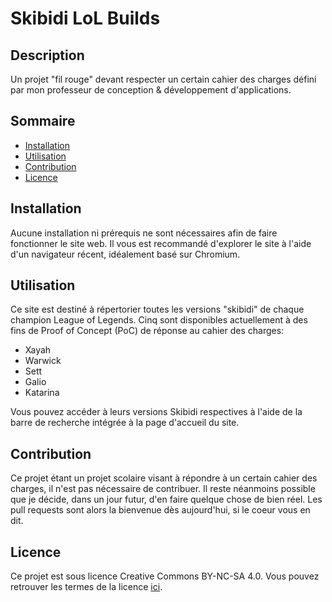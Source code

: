 # Skibidi LoL Builds

## Description

Un projet "fil rouge" devant respecter un certain cahier des charges défini par mon professeur de conception & développement d'applications.

## Sommaire

- [Installation](#installation)
- [Utilisation](#utilisation)
- [Contribution](#contribution)
- [Licence](#licence)

## Installation

Aucune installation ni prérequis ne sont nécessaires afin de faire fonctionner le site web. Il vous est recommandé d'explorer le site à l'aide d'un navigateur récent, idéalement basé sur Chromium.

## Utilisation

Ce site est destiné à répertorier toutes les versions "skibidi" de chaque champion League of Legends. Cinq sont disponibles actuellement à des fins de Proof of Concept (PoC) de réponse au cahier des charges:
- Xayah
- Warwick
- Sett
- Galio
- Katarina

Vous pouvez accéder à leurs versions Skibidi respectives à l'aide de la barre de recherche intégrée à la page d'accueil du site.

## Contribution

Ce projet étant un projet scolaire visant à répondre à un certain cahier des charges, il n'est pas nécessaire de contribuer. 
Il reste néanmoins possible que je décide, dans un jour futur, d'en faire quelque chose de bien réel. Les pull requests sont alors la bienvenue dès aujourd'hui, si le coeur vous en dit.

## Licence

Ce projet est sous licence Creative Commons BY-NC-SA 4.0. Vous pouvez retrouver les termes de la licence [ici](https://creativecommons.org/licenses/by-nc-sa/4.0/deed.fr).